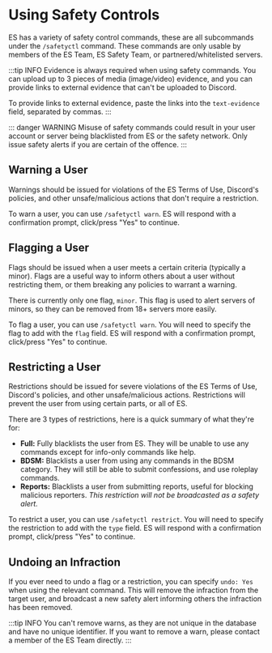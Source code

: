 # Using Safety Controls
ES has a variety of safety control commands, these are all subcommands under the `/safetyctl` command.
These commands are only usable by members of the ES Team, ES Safety Team, or partnered/whitelisted servers.

:::tip INFO
Evidence is always required when using safety commands.
You can upload up to 3 pieces of media (image/video) evidence, and you can provide links to external evidence that can't be uploaded to Discord.

To provide links to external evidence, paste the links into the `text-evidence` field, separated by commas.
:::

::: danger WARNING
Misuse of safety commands could result in your user account or server being blacklisted from ES or the safety network.
Only issue safety alerts if you are certain of the offence.
:::


## Warning a User
Warnings should be issued for violations of the ES Terms of Use, Discord's policies, and other unsafe/malicious actions that don't require a restriction.

To warn a user, you can use `/safetyctl warn`. ES will respond with a confirmation prompt, click/press "Yes" to continue.


## Flagging a User
Flags should be issued when a user meets a certain criteria (typically a minor).
Flags are a useful way to inform others about a user without restricting them, or them breaking any policies to warrant a warning.

There is currently only one flag, `minor`. This flag is used to alert servers of minors, so they can be removed from 18+ servers more easily.

To flag a user, you can use `/safetyctl warn`. You will need to specify the flag to add with the `flag` field.
ES will respond with a confirmation prompt, click/press "Yes" to continue.


## Restricting a User
Restrictions should be issued for severe violations of the ES Terms of Use, Discord's policies, and other unsafe/malicious actions.
Restrictions will prevent the user from using certain parts, or all of ES. 

There are 3 types of restrictions, here is a quick summary of what they're for:

- **Full:** Fully blacklists the user from ES. They will be unable to use any commands except for info-only commands like help.
- **BDSM:** Blacklists a user from using any commands in the BDSM category. They will still be able to submit confessions, and use roleplay commands.
- **Reports:** Blacklists a user from submitting reports, useful for blocking malicious reporters.
*This restriction will not be broadcasted as a safety alert.*

To restrict a user, you can use `/safetyctl restrict`. You will need to specify the restriction to add with the `type` field.
ES will respond with a confirmation prompt, click/press "Yes" to continue.


## Undoing an Infraction
If you ever need to undo a flag or a restriction, you can specify `undo: Yes` when using the relevant command.
This will remove the infraction from the target user, and broadcast a new safety alert informing others the infraction has been removed.

:::tip INFO
You can't remove warns, as they are not unique in the database and have no unique identifier.
If you want to remove a warn, please contact a member of the ES Team directly.
:::
